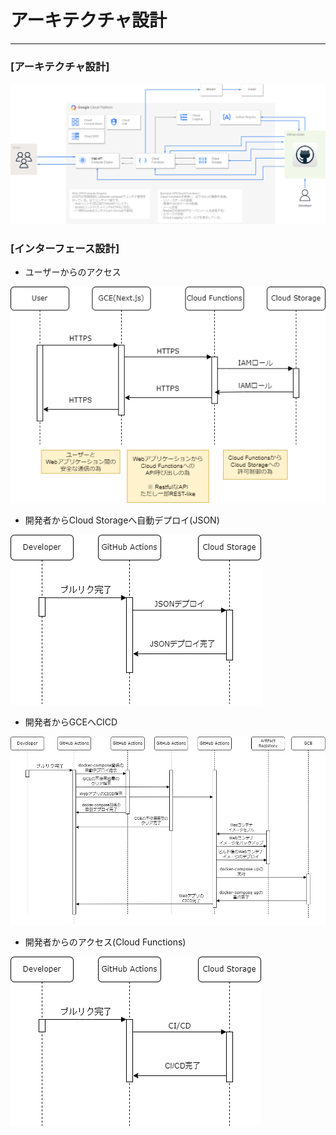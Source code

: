 # アーキテクチャ設計

---

### [アーキテクチャ設計]

![コンポーネント](img/architecture_design.drawio.png)

### [インターフェース設計]

- ユーザーからのアクセス

![コンポーネント](img/interface_design.drawio01.png)

- 開発者からCloud Storageへ自動デプロイ(JSON)

![コンポーネント](img/interface_design.drawio02.png)

- 開発者からGCEへCICD

![コンポーネント](img/interface_design.drawio03.png)

- 開発者からのアクセス(Cloud Functions)

![コンポーネント](img/interface_design.drawio04.png)
